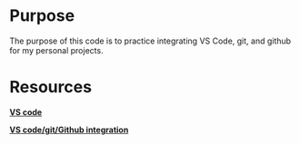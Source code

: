 <h1>Purpose</h1>
The purpose of this code is to practice integrating VS Code, git, and github for my personal projects.

<h1>Resources</h1>

**[VS code](https://www.youtube.com/watch?v=B-s71n0dHUk&list=LL&index=2&ab_channel=VisualStudioCode)**

**[VS code/git/Github integration](https://www.youtube.com/watch?v=i_23KUAEtUM&list=LL&index=1&t=303s&ab_channel=VisualStudioCode)**
